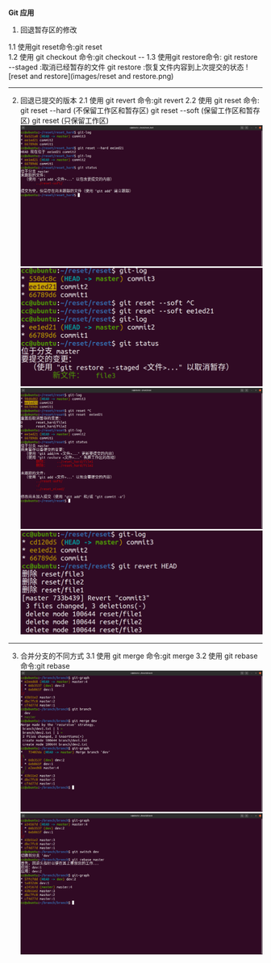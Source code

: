 **Git 应用**
1. 回退暂存区的修改

1.1 使用git reset命令:git reset <file>   
1.2 使用 git checkout 命令:git checkout -- <file>
1.3 使用git restore命令:
git restore --staged <file>:取消已经暂存的文件
git restore          <file>:恢复文件内容到上次提交的状态
![reset and restore](images/reset and restore.png)

---

2. 回退已提交的版本
2.1 使用 git revert 命令:git revert <commit>
2.2 使用 git reset 命令:
git reset --hard <commit ID>  (不保留工作区和暂存区)
git reset --soft <commit ID>  (保留工作区和暂存区)
git reset        <commit ID>  (只保留工作区)
![reset_hard](images/reset_hard.png)  ![reset_soft](images/reset_soft.png)  ![reset_mixed](images/reset_mixed.png)
![revert](images/revert.png)

---

3. 合并分支的不同方式
3.1 使用 git merge 命令:git merge <branch>
3.2 使用 git rebase 命令:git rebase <branch>
![merge](images/merge.png)
![rebase](images/rebase.png)
